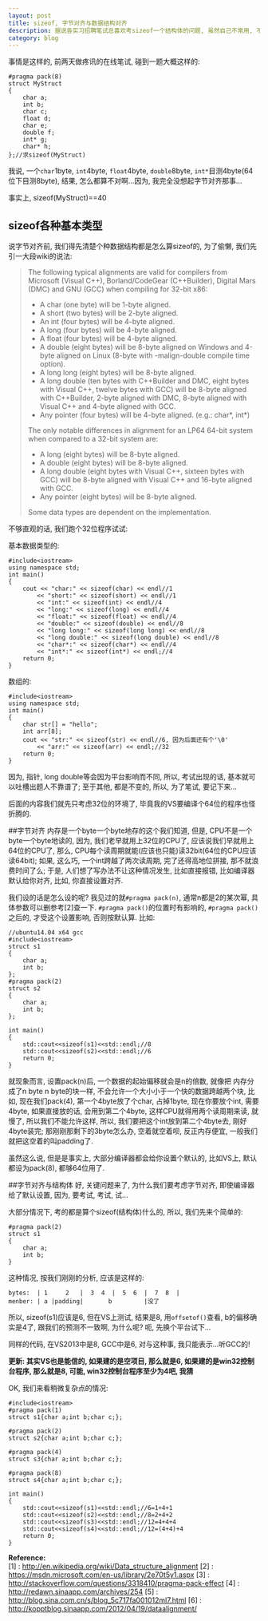 ```yaml
---
layout: post
title: sizeof, 字节对齐与数据结构对齐
description: 据说各实习招聘笔试总喜欢考sizeof一个结构体的问题, 虽然自己不常用, 不过还是整理了一下写下来了.   
category: blog
---
```


事情是这样的, 前两天做疼讯的在线笔试, 碰到一题大概这样的:

    #pragma pack(8)
    struct MyStruct
    {
        char a;
        int b;
        char c;
        float d;
        char e;
        double f;
        int* g;
        char* h;
    };//求sizeof(MyStruct)

我说, 一个`char`1byte, `int`4byte, `float`4byte, `double`8byte, `int*`目测4byte(64位下目测8byte), 结果, 怎么都算不对啊...因为, 我完全没想起字节对齐那事...

事实上, sizeof(MyStruct)==40

## sizeof各种基本类型
说字节对齐前, 我们得先清楚个种数据结构都是怎么算sizeof的, 为了偷懒, 我们先引一大段wiki的说法:

> The following typical alignments are valid for compilers from Microsoft (Visual C++), Borland/CodeGear (C++Builder), Digital Mars (DMC) and GNU (GCC) when compiling for 32-bit x86:  
> 
> - A char (one byte) will be 1-byte aligned.  
> - A short (two bytes) will be 2-byte aligned.  
> - An int (four bytes) will be 4-byte aligned.  
> - A long (four bytes) will be 4-byte aligned.  
> - A float (four bytes) will be 4-byte aligned.  
> - A double (eight bytes) will be 8-byte aligned on Windows and 4-byte aligned on Linux (8-byte with -malign-double compile time option).  
> - A long long (eight bytes) will be 8-byte aligned.  
> - A long double (ten bytes with C++Builder and DMC, eight bytes with Visual C++, twelve bytes with GCC) will be 8-byte aligned with C++Builder, 2-byte aligned with DMC, 8-byte aligned with Visual C++ and 4-byte aligned with GCC.  
> - Any pointer (four bytes) will be 4-byte aligned. (e.g.: char*, int*)  
> 
> The only notable differences in alignment for an LP64 64-bit system when compared to a 32-bit system are:  
> 
> - A long (eight bytes) will be 8-byte aligned.  
> - A double (eight bytes) will be 8-byte aligned.  
> - A long double (eight bytes with Visual C++, sixteen bytes with GCC) will be 8-byte aligned with Visual C++ and 16-byte aligned with GCC.  
> - Any pointer (eight bytes) will be 8-byte aligned.  
> 
> Some data types are dependent on the implementation.  

不够直观的话, 我们跑个32位程序试试:

基本数据类型的:

    #include<iostream>
    using namespace std;
    int main()
    {
        cout << "char:" << sizeof(char) << endl//1
            << "short:" << sizeof(short) << endl//1
            << "int:" << sizeof(int) << endl//4
            << "long:" << sizeof(long) << endl//4
            << "float:" << sizeof(float) << endl//4
            << "double:" << sizeof(double) << endl//8
            << "long long:" << sizeof(long long) << endl//8
            << "long double:" << sizeof(long double) << endl//8
            << "char*:" << sizeof(char*) << endl//4
            << "int*:" << sizeof(int*) << endl;//4
        return 0;
    }

数组的:

    #include<iostream>
    using namespace std;
    int main()
    {
        char str[] = "hello";
        int arr[8];
        cout << "str:" << sizeof(str) << endl//6, 因为后面还有个'\0'
            << "arr:" << sizeof(arr) << endl;//32
        return 0;
    }

因为, 指针, long double等会因为平台影响而不同, 所以, 考试出现的话, 基本就可以吐槽出题人不靠谱了; 至于其他, 都是不变的, 所以, 为了笔试, 要记下来...

后面的内容我们就先只考虑32位的环境了, 毕竟我的VS要编译个64位的程序也怪折腾的.

##字节对齐
内存是一个byte一个byte地存的这个我们知道, 但是, CPU不是一个byte一个byte地读的, 因为, 我们老早就用上32位的CPU了, 应该说我们早就用上64位的CPU了, 那么, CPU每个读周期就能(应该也只能)读32bit(64位的CPU应该读64bit); 如果, 这么巧, 一个int跨越了两次读周期, 完了还得高地位拼接, 那不就浪费时间了么; 于是, 人们想了写办法不让这种情况发生, 比如直接报错, 比如编译器默认给你对齐, 比如, 你直接设置对齐.

我们设的话是怎么设的呢? 我见过的就`#pragma pack(n)`, 通常n都是2的某次幂, 具体参数可以删参考[2]查一下. `#pragma pack()`的位置时有影响的, `#pragma pack()`之后的, 才受这个设置影响, 否则按默认算. 比如:
    
    //ubuntu14.04 x64 gcc
    #include<iostream>
    struct s1
    {
        char a;
        int b;
    };
    #pragma pack(2)
    struct s2
    {
        char a;
        int b;
    };
    
    int main()
    {
        std::cout<<sizeof(s1)<<std::endl;//8
        std::cout<<sizeof(s2)<<std::endl;//6
        return 0;
    }

就现象而言, 设置pack(n)后, 一个数据的起始偏移就会是n的倍数, 就像把 内存分成了n byte n byte的块一样, 不会允许一个大小小于一个快的数据跨越两个块, 比如, 现在我们pack(4), 第一个4byte放了个char, 占掉1byte, 现在你要放个int, 需要4byte, 如果直接放的话, 会用到第二个4byte, 这样CPU就得用两个读周期来读, 就慢了, 所以我们不能允许这样, 所以, 我们要把这个int放到第二个4byte去, 刚好4byte装完; 那刚刚那剩下的3byte怎么办, 空着就空着呗, 反正内存便宜, 一般我们就把这空着的叫padding了.

虽然这么说, 但是是事实上, 大部分编译器都会给你设置个默认的, 比如VS上, 默认都设为pack(8), 都够64位用了.

##字节对齐与结构体
好, 关键问题来了, 为什么我们要考虑字节对齐, 即使编译器给了默认设置, 因为, 要考试, 考试, 试...

大部分情况下, 考的都是算个sizeof(结构体)什么的, 所以, 我们先来个简单的:
    
    #pragma pack(2)
    struct s1
    {
        char a;
        int b;
    }

这种情况, 按我们刚刚的分析, 应该是这样的:

    bytes:  | 1     2   |  3  4  |  5  6  |  7  8  |
    menber: | a |padding|       b         |没了

所以, sizeof(s1)应该是6, 但在VS上测试, 结果是8, 用`offsetof()`查看, b的偏移确实是4了, 跟我们的预测不一致啊, 为什么呢? 呃, 先换个平台试下...

同样的代码, 在VS2013中是8, GCC中是6, 对与这种事, 我只能表示...听GCC的!

**更新: 其实VS也是能信的, 如果建的是空项目, 那么就是6, 如果建的是win32控制台程序, 那么就是8, 可能, win32控制台程序至少为4吧, 我猜**

OK, 我们来看稍微复杂点的情况:

    #include<iostream>
    #pragma pack(1)
    struct s1{char a;int b;char c;};
    
    #pragma pack(2)
    struct s2{char a;int b;char c;};
    
    #pragma pack(4)
    struct s3{char a;int b;char c;};
    
    #pragma pack(8)
    struct s4{char a;int b;char c;};
    
    int main()
    {
        std::cout<<sizeof(s1)<<std::endl;//6=1+4+1
        std::cout<<sizeof(s2)<<std::endl;//8=2+4+2
        std::cout<<sizeof(s3)<<std::endl;//12=4+4+4
        std::cout<<sizeof(s4)<<std::endl;//12=(4+4)+4
        return 0;
    }






**Reference:**  
[1] : http://en.wikipedia.org/wiki/Data_structure_alignment
[2] : https://msdn.microsoft.com/en-us/library/2e70t5y1.aspx
[3] : http://stackoverflow.com/questions/3318410/pragma-pack-effect
[4] : http://redawn.sinaapp.com/archives/254
[5] : http://blog.sina.com.cn/s/blog_5c717fa001012ml7.html
[6] : http://kopptblog.sinaapp.com/2012/04/19/dataalignment/
